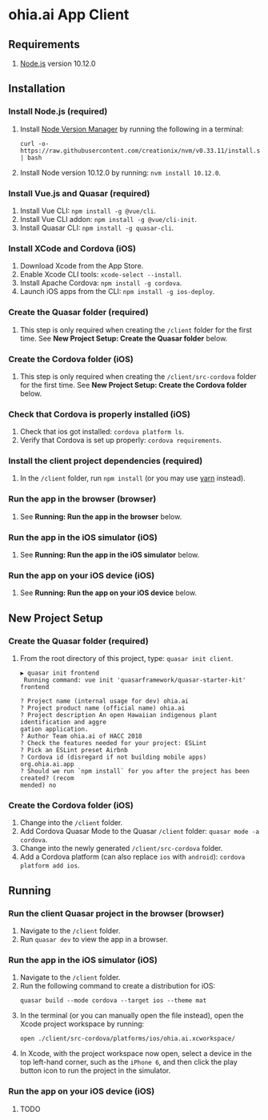 # ohia.ai App Client

## Requirements

1. [Node.js](https://nodejs.org/en/) version 10.12.0

## Installation

### Install Node.js (required)
1. Install [Node Version Manager](https://github.com/creationix/nvm) by running the following in a terminal:
    ```
    curl -o- https://raw.githubusercontent.com/creationix/nvm/v0.33.11/install.sh | bash
    ```
1. Install Node version 10.12.0 by running: `nvm install 10.12.0`.

### Install Vue.js and Quasar (required)
1. Install Vue CLI: `npm install -g @vue/cli`.
1. Install Vue CLI addon: `npm install -g @vue/cli-init`.
1. Install Quasar CLI: `npm install -g quasar-cli`.

### Install XCode and Cordova (iOS)
1. Download Xcode from the App Store.
1. Enable Xcode CLI tools: `xcode-select --install`.
1. Install Apache Cordova: `npm install -g cordova`.
1. Launch iOS apps from the CLI: `npm install -g ios-deploy`.

### Create the Quasar folder (required)
1. This step is only required when creating the `/client` folder for the first time. See **New Project Setup: Create the Quasar folder** below.

### Create the Cordova folder (iOS)
1. This step is only required when creating the `/client/src-cordova` folder for the first time. See **New Project Setup: Create the Cordova folder** below.

### Check that Cordova is properly installed (iOS)
1. Check that ios got installed: `cordova platform ls`.
1. Verify that Cordova is set up properly: `cordova requirements`.

### Install the client project dependencies (required)
1. In the `/client` folder, run `npm install` (or you may use [yarn](https://yarnpkg.com/en/docs/install#windows-stable) instead).

### Run the app in the browser (browser)
1. See **Running: Run the app in the browser** below.

### Run the app in the iOS simulator (iOS)
1. See **Running: Run the app in the iOS simulator** below.

### Run the app on your iOS device (iOS)
1. See **Running: Run the app on your iOS device** below.

## New Project Setup

### Create the Quasar folder (required)
1. From the root directory of this project, type: `quasar init client`.
    ```
    ▶ quasar init frontend
     Running command: vue init 'quasarframework/quasar-starter-kit' frontend

    ? Project name (internal usage for dev) ohia.ai
    ? Project product name (official name) ohia.ai
    ? Project description An open Hawaiian indigenous plant identification and aggre
    gation application.
    ? Author Team ohia.ai of HACC 2018
    ? Check the features needed for your project: ESLint
    ? Pick an ESLint preset Airbnb
    ? Cordova id (disregard if not building mobile apps) org.ohia.ai.app
    ? Should we run `npm install` for you after the project has been created? (recom
    mended) no
    ```

### Create the Cordova folder (iOS)
1. Change into the `/client` folder.
1. Add Cordova Quasar Mode to the Quasar `/client` folder: `quasar mode -a cordova`.
1. Change into the newly generated `/client/src-cordova` folder.
1. Add a Cordova platform (can also replace `ios` with `android`): `cordova platform add ios`.

## Running

### Run the client Quasar project in the browser (browser)
1. Navigate to the `/client` folder.
1. Run `quasar dev` to view the app in a browser.

### Run the app in the iOS simulator (iOS)
1. Navigate to the `/client` folder.
1. Run the following command to create a distribution for iOS:
    ```
    quasar build --mode cordova --target ios --theme mat
    ```
1. In the terminal (or you can manually open the file instead), open the Xcode project workspace by running:
    ```
    open ./client/src-cordova/platforms/ios/ohia.ai.xcworkspace/
    ```
1. In Xcode, with the project workspace now open, select a device in the top left-hand corner, such as the `iPhone 6`, and then click the play button icon to run the project in the simulator.

### Run the app on your iOS device (iOS)
1. TODO

